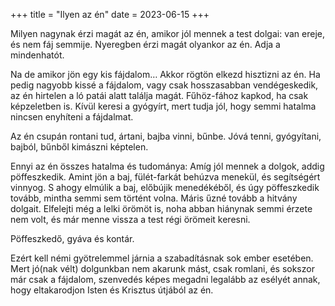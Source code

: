 +++
title = "Ilyen az én"
date = 2023-06-15
+++

Milyen nagynak
érzi magát az én,
amikor jól mennek a test dolgai:
van ereje, és nem fáj semmije.
Nyeregben érzi magát olyankor az én.
Adja a mindenhatót.

Na de amikor jön egy kis fájdalom…
Akkor rögtön elkezd hisztizni az én.
Ha pedig nagyobb kissé a fájdalom,
vagy csak hosszasabban vendégeskedik,
az én hirtelen a ló patái alatt találja magát.
Fűhöz-fához kapkod, ha csak képzeletben is.
Kívül keresi a gyógyírt,
mert tudja jól, hogy
semmi hatalma nincsen
enyhíteni a fájdalmat.

Az én csupán rontani tud,
ártani,
bajba vinni,
bűnbe.
Jóvá tenni,
gyógyítani,
bajból, bűnből kimászni
képtelen.

Ennyi az én összes hatalma és tudománya:
Amíg jól mennek a dolgok,
addig pöffeszkedik.
Amint jön a baj,
fülét-farkát behúzva menekül,
és segítségért vinnyog.
S ahogy elmúlik a baj,
előbújik menedékéből,
és úgy pöffeszkedik tovább,
mintha semmi sem történt volna.
Máris űzné tovább a hitvány dolgait.
Elfelejti még a lelki örömöt is,
noha abban hiánynak semmi érzete nem volt,
és már menne vissza a test régi örömeit keresni.

Pöffeszkedő, gyáva és kontár.

Ezért kell némi gyötrelemmel járnia a szabadításnak
sok ember esetében.
Mert jó(nak vélt) dolgunkban nem akarunk mást,
csak romlani,
és sokszor már csak a fájdalom, szenvedés képes
megadni legalább az esélyét annak,
hogy eltakarodjon Isten és Krisztus útjából az én.

